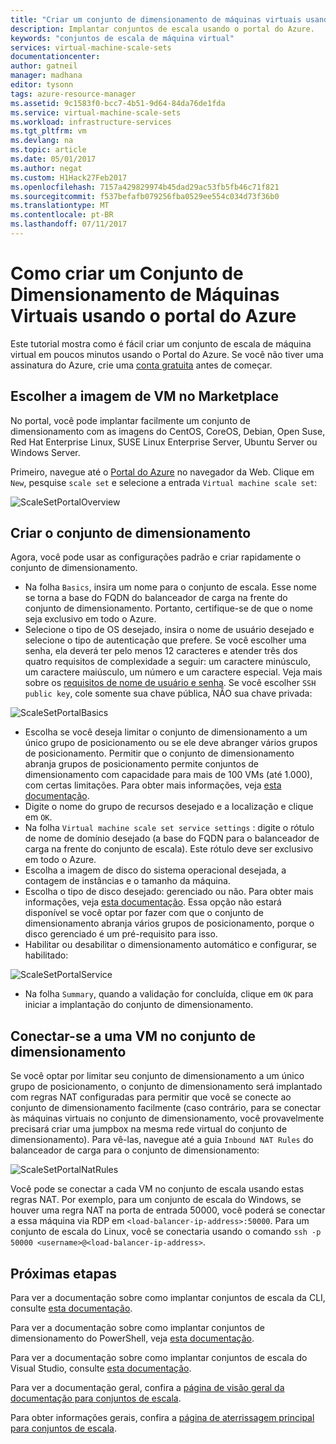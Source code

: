 ```yaml
---
title: "Criar um conjunto de dimensionamento de máquinas virtuais usando o Portal do Azure | Microsoft Docs"
description: Implantar conjuntos de escala usando o portal do Azure.
keywords: "conjuntos de escala de máquina virtual"
services: virtual-machine-scale-sets
documentationcenter: 
author: gatneil
manager: madhana
editor: tysonn
tags: azure-resource-manager
ms.assetid: 9c1583f0-bcc7-4b51-9d64-84da76de1fda
ms.service: virtual-machine-scale-sets
ms.workload: infrastructure-services
ms.tgt_pltfrm: vm
ms.devlang: na
ms.topic: article
ms.date: 05/01/2017
ms.author: negat
ms.custom: H1Hack27Feb2017
ms.openlocfilehash: 7157a429829974b45dad29ac53fb5fb46c71f821
ms.sourcegitcommit: f537befafb079256fba0529ee554c034d73f36b0
ms.translationtype: MT
ms.contentlocale: pt-BR
ms.lasthandoff: 07/11/2017
---
```

# <a name="how-to-create-a-virtual-machine-scale-set-with-the-azure-portal"></a>Como criar um Conjunto de Dimensionamento de Máquinas Virtuais usando o portal do Azure
Este tutorial mostra como é fácil criar um conjunto de escala de máquina virtual em poucos minutos usando o Portal do Azure. Se você não tiver uma assinatura do Azure, crie uma [conta gratuita](https://azure.microsoft.com/free/) antes de começar.

## <a name="choose-the-vm-image-from-the-marketplace"></a>Escolher a imagem de VM no Marketplace
No portal, você pode implantar facilmente um conjunto de dimensionamento com as imagens do CentOS, CoreOS, Debian, Open Suse, Red Hat Enterprise Linux, SUSE Linux Enterprise Server, Ubuntu Server ou Windows Server.

Primeiro, navegue até o [Portal do Azure](https://portal.azure.com) no navegador da Web. Clique em `New`, pesquise `scale set` e selecione a entrada `Virtual machine scale set`:

![ScaleSetPortalOverview](./media/virtual-machine-scale-sets-portal-create/ScaleSetPortalOverview.PNG)

## <a name="create-the-scale-set"></a>Criar o conjunto de dimensionamento
Agora, você pode usar as configurações padrão e criar rapidamente o conjunto de dimensionamento.

* Na folha `Basics`, insira um nome para o conjunto de escala. Esse nome se torna a base do FQDN do balanceador de carga na frente do conjunto de dimensionamento. Portanto, certifique-se de que o nome seja exclusivo em todo o Azure.
* Selecione o tipo de OS desejado, insira o nome de usuário desejado e selecione o tipo de autenticação que prefere. Se você escolher uma senha, ela deverá ter pelo menos 12 caracteres e atender três dos quatro requisitos de complexidade a seguir: um caractere minúsculo, um caractere maiúsculo, um número e um caractere especial. Veja mais sobre os [requisitos de nome de usuário e senha](../virtual-machines/windows/faq.md#what-are-the-username-requirements-when-creating-a-vm). Se você escolher `SSH public key`, cole somente sua chave pública, NÃO sua chave privada:

![ScaleSetPortalBasics](./media/virtual-machine-scale-sets-portal-create/ScaleSetPortalBasics.PNG)

* Escolha se você deseja limitar o conjunto de dimensionamento a um único grupo de posicionamento ou se ele deve abranger vários grupos de posicionamento. Permitir que o conjunto de dimensionamento abranja grupos de posicionamento permite conjuntos de dimensionamento com capacidade para mais de 100 VMs (até 1.000), com certas limitações. Para obter mais informações, veja [esta documentação](./virtual-machine-scale-sets-placement-groups.md).
* Digite o nome do grupo de recursos desejado e a localização e clique em `OK`.
* Na folha `Virtual machine scale set service settings` : digite o rótulo de nome de domínio desejado (a base do FQDN para o balanceador de carga na frente do conjunto de escala). Este rótulo deve ser exclusivo em todo o Azure.
* Escolha a imagem de disco do sistema operacional desejada, a contagem de instâncias e o tamanho da máquina.
* Escolha o tipo de disco desejado: gerenciado ou não. Para obter mais informações, veja [esta documentação](./virtual-machine-scale-sets-managed-disks.md). Essa opção não estará disponível se você optar por fazer com que o conjunto de dimensionamento abranja vários grupos de posicionamento, porque o disco gerenciado é um pré-requisito para isso.
* Habilitar ou desabilitar o dimensionamento automático e configurar, se habilitado:

![ScaleSetPortalService](./media/virtual-machine-scale-sets-portal-create/ScaleSetPortalService.PNG)

* Na folha `Summary`, quando a validação for concluída, clique em `OK` para iniciar a implantação do conjunto de dimensionamento.


## <a name="connect-to-a-vm-in-the-scale-set"></a>Conectar-se a uma VM no conjunto de dimensionamento
Se você optar por limitar seu conjunto de dimensionamento a um único grupo de posicionamento, o conjunto de dimensionamento será implantado com regras NAT configuradas para permitir que você se conecte ao conjunto de dimensionamento facilmente (caso contrário, para se conectar às máquinas virtuais no conjunto de dimensionamento, você provavelmente precisará criar uma jumpbox na mesma rede virtual do conjunto de dimensionamento). Para vê-las, navegue até a guia `Inbound NAT Rules` do balanceador de carga para o conjunto de dimensionamento:

![ScaleSetPortalNatRules](./media/virtual-machine-scale-sets-portal-create/ScaleSetPortalNatRules.PNG)

Você pode se conectar a cada VM no conjunto de escala usando estas regras NAT. Por exemplo, para um conjunto de escala do Windows, se houver uma regra NAT na porta de entrada 50000, você poderá se conectar a essa máquina via RDP em `<load-balancer-ip-address>:50000`. Para um conjunto de escala do Linux, você se conectaria usando o comando `ssh -p 50000 <username>@<load-balancer-ip-address>`.

## <a name="next-steps"></a>Próximas etapas
Para ver a documentação sobre como implantar conjuntos de escala da CLI, consulte [esta documentação](virtual-machine-scale-sets-cli-quick-create.md).

Para ver a documentação sobre como implantar conjuntos de dimensionamento do PowerShell, veja [esta documentação](virtual-machine-scale-sets-windows-create.md).

Para ver a documentação sobre como implantar conjuntos de escala do Visual Studio, consulte [esta documentação](virtual-machine-scale-sets-vs-create.md).

Para ver a documentação geral, confira a [página de visão geral da documentação para conjuntos de escala](virtual-machine-scale-sets-overview.md).

Para obter informações gerais, confira a [página de aterrissagem principal para conjuntos de escala](https://azure.microsoft.com/services/virtual-machine-scale-sets/).

